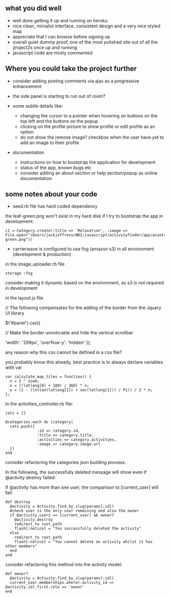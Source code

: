 
what you did well
-----------------

* well done getting it up and running on heroku
* nice clean, minialist interface, consistent design and a very nice styled map
* appreciate that I can browse before signing up
* overall quiet dummy proof, one of the most polished site out of all the project2s once up and running
* javascript code are nicely commented

Where you could take the project further
----------------------------------------

* consider adding posting comments via ajax as a progressive enhancement
* the side panel is starting to run out of room? 
* some subtle details like:
  - changing the cursor to a pointer when hovering on buttons on the top left and the buttons on the popup
  - clicking on the profile picture to show profile or edit profile as an option
  - do not show the remove image? checkbox when the user have yet to add an image to their profile 

* documentation
  - instructions on how to bootstrap the application for development
  - status of the app, known bugs etc
  - consider adding an about section or help section/popup as online documentation 

some notes about your code
-----------------------------

* seed.rb file has hard coded dependency

the leaf-green.png won't exist in my hard disk if I try to bootstrap the app in development:

    c1 = Category.create(:title => 'Relaxation', :image => File.open("/Users/jackjeffress/WDI/javascript/activityfinder/app/assets/images/leaf-green.png"))

* carrierwave is configured to use fog (amazon s3) in all environment (development & production)

in the image_uploader.rb file

    storage :fog 

consider making it dynamic based on the environment, so s3 is not required in development

in the layout.js file

  // The following compensates for the adding of the border from the Jquery UI library

  $('#panel').css({

   // Make the border unnoticable and hide the vertical scrollbar

   'width': '299px',
   'overflow-y': 'hidden'
  });

any reason why this css cannot be defined in a css file?

you probably know this already, best practice is to always declare variables with var

    var calculate_map_tiles = function() {
      n = 2 ^ zoom;
      x = ((latlong[0] + 180) / 360) * n;
      y = (1 - (ln(tan(latlong[1]) + sec(latlong[1])) / Pi)) / 2 * n;
    };

In the activities_controller.rb file:

    cats = []

    @categories.each do |category|
      cats.push({
                  :id => category.id,
                  :title => category.title,
                  :activities => category.activities,
                  :image => category.image.url
      })
    end

consider refactoring the categories json building process. 
 
In the following, the successfully deleted message will show even if @activity destroy failed:

If @activity has more than one user, the comparison to [current_user] will fail:

    def destroy
      @activity = Activity.find_by_slug(params[:id])
      #check user is the only user remaining and also the owner
      if @activity.users == [current_user] && owner?
        @activity.destroy
        redirect_to root_path
        flash[:notice] = "You successfully deleted the activity"
      else
        redirect_to root_path
        flash[:notice] = "You cannot delete an activity whilst it has other members"
      end
    end


consider refactoring this method into the activity model:

    def owner?
      @activity = Activity.find_by_slug(params[:id])
      current_user.memberships.where(:activity_id => @activity.id).first.role == 'owner'
    end